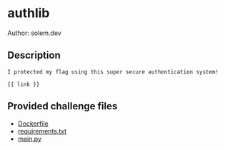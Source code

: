 # authlib
Author: solem.dev
## Description
```
I protected my flag using this super secure authentication system!

{{ link }}
```
## Provided challenge files
* [Dockerfile](Dockerfile)
* [requirements.txt](requirements.txt)
* [main.py](main.py)
